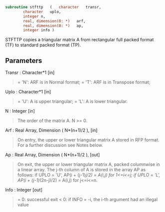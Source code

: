 ```fortran
subroutine stfttp	(	character	transr,
		character	uplo,
		integer	n,
		real, dimension(0: *)	arf,
		real, dimension(0: *)	ap,
		integer	info )
```

 STFTTP copies a triangular matrix A from rectangular full packed
 format (TF) to standard packed format (TP).

## Parameters
Transr : Character*1 [in]
> = 'N':  ARF is in Normal format;
> = 'T':  ARF is in Transpose format;

Uplo : Character*1 [in]
> = 'U':  A is upper triangular;
> = 'L':  A is lower triangular.

N : Integer [in]
> The order of the matrix A. N >= 0.

Arf : Real Array, Dimension ( N*(n+1)/2 ), [in]
> On entry, the upper or lower triangular matrix A stored in
> RFP format. For a further discussion see Notes below.

Ap : Real Array, Dimension ( N*(n+1)/2 ), [out]
> On exit, the upper or lower triangular matrix A, packed
> columnwise in a linear array. The j-th column of A is stored
> in the array AP as follows:
> if UPLO = 'U', AP(i + (j-1)*j/2) = A(i,j) for 1<=i<=j;
> if UPLO = 'L', AP(i + (j-1)*(2n-j)/2) = A(i,j) for j<=i<=n.

Info : Integer [out]
> = 0:  successful exit
> < 0:  if INFO = -i, the i-th argument had an illegal value

